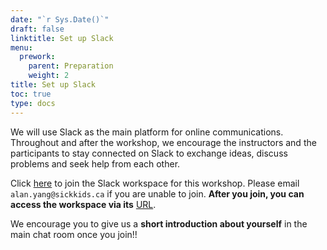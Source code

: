 ```yaml
---
date: "`r Sys.Date()`"
draft: false
linktitle: Set up Slack
menu:
  prework:
    parent: Preparation
    weight: 2
title: Set up Slack
toc: true
type: docs
---
```


We will use Slack as the main platform for online communications. Throughout and after the workshop, we encourage the instructors and the participants to stay connected on Slack to exchange ideas, discuss problems and seek help from each other.

Click [here](https://join.slack.com/t/2021cdcdecisi-vpc7840/shared_invite/zt-xaxfz4jl-xdpVSoEkRaG9nXcoVxIT1w) to join the Slack workspace for this workshop. Please email `alan.yang@sickkids.ca` if you are unable to join. **After you join, you can access the workspace via its** [URL](https://join.slack.com/t/2021cdcdecisi-vpc7840/shared_invite/zt-xaxfz4jl-xdpVSoEkRaG9nXcoVxIT1w).

We encourage you to give us a **short introduction about yourself** in the main chat room once you join!!
